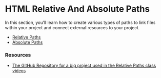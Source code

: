 # HTML Relative And Absolute Paths

In this section, you'll learn how to create various types of paths to link files within your project and connect external resources to your project.

- [Relative Paths](https://www.loom.com/share/32b2683699bf48538c10439ff6064843?sid=0dfa762e-3000-4cc4-9c68-6698e2145a4e)
- [Absolute Paths](https://www.loom.com/share/32b2683699bf48538c10439ff6064843?sid=aa453777-0081-4c8a-85d2-d6975d916cba)

### Resources

- [The GitHub Repository for a big project used in the Relative Paths class videos](https://github.com/devslopes/html-relative-paths-big-project)
